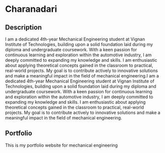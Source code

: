 # Charanadari

## Description

I am a dedicated 4th-year Mechanical Engineering student at Vignan Institute of Technologies, building upon a solid foundation laid during my diploma and undergraduate coursework. With a keen passion for continuous learning and exploration within the automotive industry, I am deeply committed to expanding my knowledge and skills. I am enthusiastic about applying theoretical concepts gained in the classroom to practical, real-world projects. My goal is to contribute actively to innovative solutions and make a meaningful impact in the field of mechanical engineering.I am a dedicated 4th-year Mechanical Engineering student at Vignan Institute of Technologies, building upon a solid foundation laid during my diploma and undergraduate coursework. With a keen passion for continuous learning and exploration within the automotive industry, I am deeply committed to expanding my knowledge and skills. I am enthusiastic about applying theoretical concepts gained in the classroom to practical, real-world projects. My goal is to contribute actively to innovative solutions and make a meaningful impact in the field of mechanical engineering.

## Portfolio

This is my portfolio website for mechanical engineering
